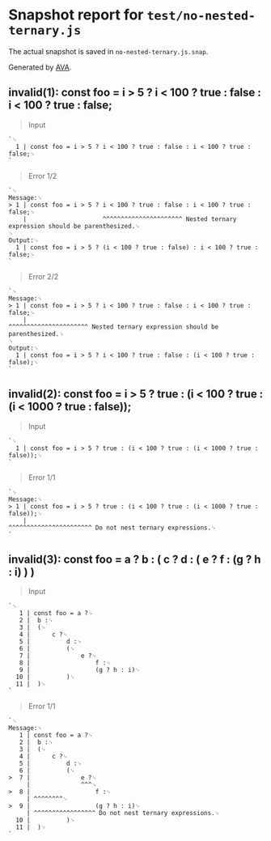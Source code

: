 # Snapshot report for `test/no-nested-ternary.js`

The actual snapshot is saved in `no-nested-ternary.js.snap`.

Generated by [AVA](https://avajs.dev).

## invalid(1): const foo = i > 5 ? i < 100 ? true : false : i < 100 ? true : false;

> Input

    `␊
      1 | const foo = i > 5 ? i < 100 ? true : false : i < 100 ? true : false;␊
    `

> Error 1/2

    `␊
    Message:␊
    > 1 | const foo = i > 5 ? i < 100 ? true : false : i < 100 ? true : false;␊
        |                     ^^^^^^^^^^^^^^^^^^^^^^ Nested ternary expression should be parenthesized.␊
    ␊
    Output:␊
      1 | const foo = i > 5 ? (i < 100 ? true : false) : i < 100 ? true : false;␊
    `

> Error 2/2

    `␊
    Message:␊
    > 1 | const foo = i > 5 ? i < 100 ? true : false : i < 100 ? true : false;␊
        |                                              ^^^^^^^^^^^^^^^^^^^^^^ Nested ternary expression should be parenthesized.␊
    ␊
    Output:␊
      1 | const foo = i > 5 ? i < 100 ? true : false : (i < 100 ? true : false);␊
    `

## invalid(2): const foo = i > 5 ? true : (i < 100 ? true : (i < 1000 ? true : false));

> Input

    `␊
      1 | const foo = i > 5 ? true : (i < 100 ? true : (i < 1000 ? true : false));␊
    `

> Error 1/1

    `␊
    Message:␊
    > 1 | const foo = i > 5 ? true : (i < 100 ? true : (i < 1000 ? true : false));␊
        |                                               ^^^^^^^^^^^^^^^^^^^^^^^ Do not nest ternary expressions.␊
    `

## invalid(3): const foo = a ? b : ( c ? d : ( e ? f : (g ? h : i) ) )

> Input

    `␊
       1 | const foo = a ?␊
       2 | 	b :␊
       3 | 	(␊
       4 | 		c ?␊
       5 | 			d :␊
       6 | 			(␊
       7 | 				e ?␊
       8 | 					f :␊
       9 | 					(g ? h : i)␊
      10 | 			)␊
      11 | 	)␊
    `

> Error 1/1

    `␊
    Message:␊
       1 | const foo = a ?␊
       2 | 	b :␊
       3 | 	(␊
       4 | 		c ?␊
       5 | 			d :␊
       6 | 			(␊
    >  7 | 				e ?␊
         | 				^^^␊
    >  8 | 					f :␊
         | ^^^^^^^^␊
    >  9 | 					(g ? h : i)␊
         | ^^^^^^^^^^^^^^^^^ Do not nest ternary expressions.␊
      10 | 			)␊
      11 | 	)␊
    `
